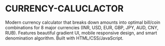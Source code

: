 # CURRENCY-CALUCLACTOR
Modern currency calculator that breaks down amounts into optimal bill/coin combinations for 8 major currencies (INR, USD, EUR, GBP, JPY, AUD, CNY, RUB). Features beautiful gradient UI, mobile responsive design, and smart denomination algorithm. Built with HTML/CSS/JavaScript.
